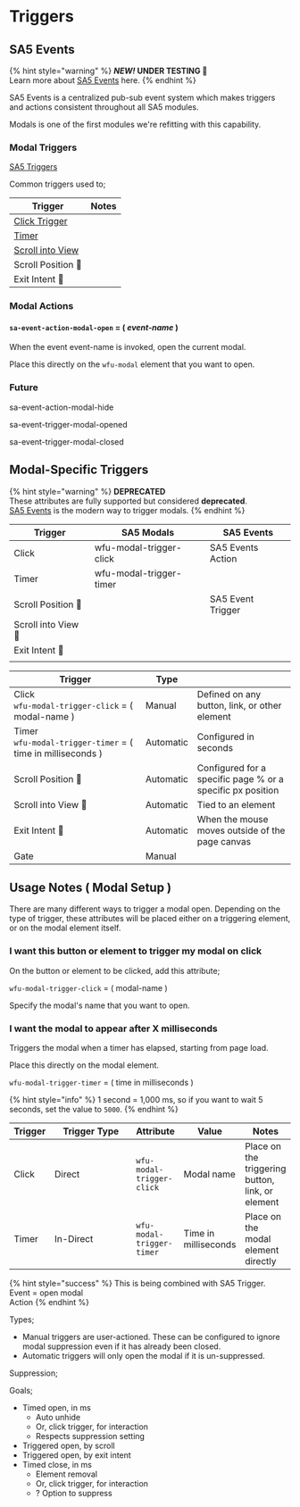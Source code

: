 # Triggers

## SA5 Events&#x20;

{% hint style="warning" %}
_**NEW!**_**&#x20; UNDER TESTING 🧪**\
Learn more about [SA5 Events](../../overview/events/events/) here. &#x20;
{% endhint %}

SA5 Events is a centralized pub-sub event system which makes triggers and actions consistent throughout all SA5 modules.&#x20;

Modals is one of the first modules we're refitting with this capability.&#x20;

### Modal Triggers&#x20;

[SA5 Triggers](../../overview/events/triggers/)&#x20;

Common triggers used to;    &#x20;



| Trigger                                                                         | Notes   |
| ------------------------------------------------------------------------------- | ------- |
| [Click Trigger](../../overview/events/triggers/click-triggers.md)               |         |
| [Timer](../../overview/events/triggers/timer-trigger.md)                        |         |
| [Scroll into View](../../overview/events/triggers/scroll-into-view-trigger.md)  |         |
| Scroll Position 🧪                                                              |         |
| Exit Intent 🧪                                                                  |         |







### Modal Actions&#x20;

#### `sa-event-action-modal-open` = ( _event-name_ )&#x20;

When the event event-name is invoked, open the current modal.&#x20;

Place this directly on the `wfu-modal` element that you want to open.   &#x20;



### Future&#x20;

sa-event-action-modal-hide&#x20;

sa-event-trigger-modal-opened&#x20;

sa-event-trigger-modal-closed&#x20;





## Modal-Specific Triggers&#x20;

{% hint style="warning" %}
**DEPRECATED** \
These attributes are fully supported but considered **deprecated**. \
[SA5 Events](triggers.md#sa5-events) is the modern way to trigger modals.&#x20;
{% endhint %}



| Trigger             | SA5 Modals               | SA5 Events         |
| ------------------- | ------------------------ | ------------------ |
| Click               | wfu-modal-trigger-click  | SA5 Events Action  |
| Timer               | wfu-modal-trigger-timer  |                    |
| Scroll Position 🧪  |                          | SA5 Event Trigger  |
| Scroll into View 🧪 |                          |                    |
| Exit Intent 🧪      |                          |                    |
|                     |                          |                    |









<table><thead><tr><th width="220">Trigger</th><th>Type </th><th></th></tr></thead><tbody><tr><td>Click <br><code>wfu-modal-trigger-click</code> = ( modal-name ) </td><td>Manual</td><td>Defined on any button, link, or other element </td></tr><tr><td>Timer <br><code>wfu-modal-trigger-timer</code> = ( time in milliseconds ) </td><td>Automatic</td><td>Configured in seconds </td></tr><tr><td>Scroll Position 🧪</td><td>Automatic</td><td>Configured for a specific page % or a specific px position </td></tr><tr><td>Scroll into View 🧪</td><td>Automatic</td><td>Tied to an element</td></tr><tr><td>Exit Intent 🧪</td><td>Automatic</td><td>When the mouse moves outside of the page canvas </td></tr><tr><td>Gate</td><td>Manual</td><td></td></tr></tbody></table>





## Usage Notes ( Modal Setup )

There are many different ways to trigger a modal open. Depending on the type of trigger, these attributes will be placed either on a triggering element, or on the modal element itself.&#x20;

### I want this button or element to trigger my modal on click

On the button or element to be clicked, add this attribute;

`wfu-modal-trigger-click` = ( modal-name )&#x20;

Specify the modal's name that you want to open.&#x20;

### I want the modal to appear after X milliseconds

Triggers the modal when a timer has elapsed, starting from page load.&#x20;

Place this directly on the modal element.&#x20;

`wfu-modal-trigger-timer` = ( time in milliseconds )&#x20;

{% hint style="info" %}
1 second = 1,000 ms, so if you want to wait 5 seconds, set the value to `5000`.
{% endhint %}

<table><thead><tr><th>Trigger</th><th width="130">Trigger Type</th><th>Attribute </th><th>Value</th><th>Notes </th></tr></thead><tbody><tr><td>Click</td><td>Direct</td><td><code>wfu-modal-trigger-click</code> </td><td>Modal name</td><td>Place on the triggering button, link, or element</td></tr><tr><td>Timer</td><td>In-Direct</td><td><code>wfu-modal-trigger-timer</code> </td><td>Time in milliseconds</td><td>Place on the modal element directly</td></tr></tbody></table>

{% hint style="success" %}
This is being combined with SA5 Trigger.  \
Event = open modal\
Action&#x20;
{% endhint %}



























Types;&#x20;

* Manual triggers are user-actioned. These can be configured to ignore modal suppression even if it has already been closed.&#x20;
* Automatic triggers will only open the modal if it is un-suppressed.&#x20;

Suppression;







Goals;

* Timed open, in ms
  * Auto unhide
  * Or, click trigger, for interaction
  * Respects suppression setting
* Triggered open, by scroll
* Triggered open, by exit intent&#x20;
* Timed close, in ms
  * Element removal
  * Or, click trigger, for interaction
  * ? Option to suppress




